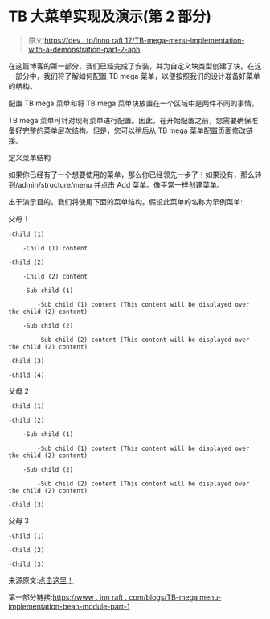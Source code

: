 # TB 大菜单实现及演示(第 2 部分)

> 原文:[https://dev . to/inno raft 12/TB-mega-menu-implementation-with-a-demonstration-part-2-aph](https://dev.to/innoraft12/tb-mega-menu-implementation-with-a-demonstration-part-2-aph)

在这篇博客的第一部分，我们已经完成了安装，并为自定义块类型创建了块。在这一部分中，我们将了解如何配置 TB mega 菜单，以便按照我们的设计准备好菜单的结构。

配置 TB mega 菜单和将 TB mega 菜单块放置在一个区域中是两件不同的事情。

TB mega 菜单可针对现有菜单进行配置。因此，在开始配置之前，您需要确保准备好完整的菜单层次结构。但是，您可以稍后从 TB mega 菜单配置页面修改链接。

定义菜单结构

如果你已经有了一个想要使用的菜单，那么你已经领先一步了！如果没有，那么转到/admin/structure/menu 并点击 Add 菜单。像平常一样创建菜单。

出于演示目的，我们将使用下面的菜单结构。假设此菜单的名称为示例菜单:

父母 1

```
-Child (1)

    -Child (1) content

-Child (2)

    -Child (2) content

    -Sub child (1)

        -Sub child (1) content (This content will be displayed over the child (2) content)

    -Sub child (2)

        -Sub child (2) content (This content will be displayed over the child (2) content)

-Child (3)

-Child (4) 
```

父母 2

```
-Child (1)

-Child (2)

    -Sub child (1)

        -Sub child (1) content (This content will be displayed over the child (2) content)

    -Sub child (2)

        -Sub child (2) content (This content will be displayed over the child (2) content)

-Child (3) 
```

父母 3

```
-Child (1)

-Child (2)

-Child (3) 
```

来源原文:[点击这里！](https://www.innoraft.com/blogs/tb-mega-menu-implementation-demonstration-part-2)

第一部分链接:[https://www . inn raft . com/blogs/TB-mega menu-implementation-bean-module-part-1](https://www.innoraft.com/blogs/tb-megamenu-implementation-bean-module-part-1)